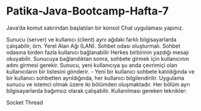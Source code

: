 # Patika-Java-Bootcamp-Hafta-7
Java’da komut satırından başlatılan bir konsol Chat uygulaması yapınız.

Sunucu (server) ve kullanıcı (client) aynı ağdaki farklı bilgisayarlarda çalışabilir, örn. Yerel Alan Ağı (LAN).
Sohbet odası oluşturmalı.
Sohbet odasına birden fazla kullanıcı bağlanabilir Herkes birbirinin yazdığı mesajı okuyabilir.
Sunucuya bağlandıktan sonra, sohbete girmek için kullanıcının adını girmesi gerekir. Sunucu, yeni kullanıcıya şu anda çevrimiçi olan kullanıcıların bir listesini gönderir. - Yeni bir kullanıcı sohbete katıldığında ve bir kullanıcı sohbetten ayrıldığında, her kullanıcı bilgilendirilir.
Uygulama sunucu ve istemci olmak üzere iki bölümden oluşmaktadır. Her bölüm ayrı bilgisayarlarda bağımsız olarak çalışabilir.
Kullanılması gereken teknikler:

Socket
Thread
